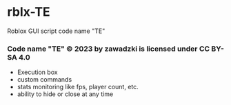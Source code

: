 # rblx-TE
Roblox GUI script code name "TE"

### Code name "TE" © 2023 by zawadzki is licensed under CC BY-SA 4.0 

- Execution box
- custom commands
- stats monitoring like fps, player count, etc.
- ability to hide or close at any time

